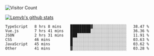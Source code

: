 ![Visitor Count](https://profile-counter.glitch.me/Lpmvb/count.svg)

[![Lpmvb's github stats](https://github-readme-stats.vercel.app/api?username=lpmvb&show_icons=true&title_color=fff&icon_color=79ff97&text_color=9f9f9f&bg_color=151515)](https://github.com/anuraghazra/github-readme-stats)

<!--
Here are some ideas to get you started:

- 🔭 I’m currently working on ...
- 🌱 I’m currently learning ...
- 👯 I’m looking to collaborate on ...
- 🤔 I’m looking for help with ...
- 💬 Ask me about ...
- 📫 How to reach me: ...
- 😄 Pronouns: ...
- ⚡ Fun fact: ...
-->

<!--START_SECTION:waka-->

```text
TypeScript   8 hrs 8 mins    █████████▓░░░░░░░░░░░░░░░   38.47 %
Vue.js       7 hrs 41 mins   █████████░░░░░░░░░░░░░░░░   36.36 %
JSON         2 hrs 31 mins   ███░░░░░░░░░░░░░░░░░░░░░░   11.91 %
CSS          46 mins         █░░░░░░░░░░░░░░░░░░░░░░░░   03.63 %
JavaScript   45 mins         █░░░░░░░░░░░░░░░░░░░░░░░░   03.62 %
Other        41 mins         ▓░░░░░░░░░░░░░░░░░░░░░░░░   03.28 %
```

<!--END_SECTION:waka-->
